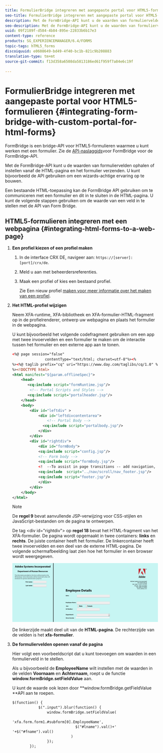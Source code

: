 ```yaml
---
title: FormulierBridge integreren met aangepaste portal voor HTML5-formulieren
seo-title: FormulierBridge integreren met aangepaste portal voor HTML5-formulieren
description: Met de FormBridge-API kunt u de waarden van formuliervelden ophalen of instellen vanaf de HTML-pagina en het formulier verzenden.
seo-description: Met de FormBridge-API kunt u de waarden van formuliervelden ophalen of instellen vanaf de HTML-pagina en het formulier verzenden.
uuid: 09f2189f-d584-4b84-895e-22833b6b17e3
content-type: reference
products: SG_EXPERIENCEMANAGER/6.4/FORMS
topic-tags: hTML5_forms
discoiquuid: e0608649-bd49-4f40-bc1b-821c9b208883
translation-type: tm+mt
source-git-commit: f13d358a6508da5813186ed61f959f7a84e6c19f

---
```



# FormulierBridge integreren met aangepaste portal voor HTML5-formulieren {#integrating-form-bridge-with-custom-portal-for-html-forms}

FormBridge is een bridge-API voor HTML5-formulieren waarmee u kunt werken met een formulier. Zie de [API-naslaggids](/help/forms/using/form-bridge-apis.md)voor FormBridge voor de FormBridge-API.

Met de FormBridge-API kunt u de waarden van formuliervelden ophalen of instellen vanaf de HTML-pagina en het formulier verzenden. U kunt bijvoorbeeld de API gebruiken om een wizards-achtige ervaring op te bouwen.

Een bestaande HTML-toepassing kan de FormBridge API gebruiken om te communiceren met een formulier en dit in te sluiten in de HTML-pagina. U kunt de volgende stappen gebruiken om de waarde van een veld in te stellen met de API van Form Bridge.

## HTML5-formulieren integreren met een webpagina {#integrating-html-forms-to-a-web-page}

1. **Een profiel kiezen of een profiel maken**

   1. In de interface CRX DE, navigeer aan: `https://[server]:[port]/crx/de`.
   1. Meld u aan met beheerdersreferenties.
   1. Maak een profiel of kies een bestaand profiel.

      Zie Een nieuw profiel [maken voor meer informatie over het maken van een profiel](/help/forms/using/custom-profile.md).

1. **Het HTML-profiel wijzigen**

   Neem XFA-runtime, XFA-bibliotheek en XFA-formulier-HTML-fragment op in de profielrenderer, ontwerp uw webpagina en plaats het formulier in de webpagina.

   U kunt bijvoorbeeld het volgende codefragment gebruiken om een app met twee invoervelden en een formulier te maken om de interactie tussen het formulier en een externe app aan te tonen.

   ```xml
   <%@ page session="false"
                  contentType="text/html; charset=utf-8"%><%
   %><%@ taglib prefix="cq" uri="https://www.day.com/taglibs/cq/1.0" %><%
   %><!DOCTYPE html>
   <html manifest="${param.offlineSpec}">
       <head>
          <cq:include script="formRuntime.jsp"/>
           <!-- Portal Scripts and Styles -->
          <cq:include script="portalheader.jsp"/> 
       </head>
       <body>
           <div id="leftdiv" >
               <div id="leftdivcontentarea">   
                   <!-- Portal Body -->
                 <cq:include script="portalbody.jsp"/>  
               </div>
           </div>
           <div id="rightdiv">
               <div id="formBody">
               <cq:include script="config.jsp"/>
               <!-- Form body -->
               <cq:include script="formBody.jsp"/>
               <!  --To assist in page transitions -- add navigation, based on scrolling -->
               <cq:include  script="../nav/scroll/nav_footer.jsp"/>
               <cq:include script="footer.jsp"/>
               </div>    
           </div>
       </body>
   </html>
   ```

   >[!NOTE]
   >
   >De **regel 9** bevat aanvullende JSP-verwijzing voor CSS-stijlen en JavaScript-bestanden om de pagina te ontwerpen.
   >
   >De tag &lt;div id=&quot;rightdiv&quot;> op **regel 18** bevat het HTML-fragment van het XFA-formulier.
   De pagina wordt opgemaakt in twee containers: **links** en **rechts**. De juiste container heeft het formulier. De linkercontainer heeft twee invoervelden en een deel van de externe HTML-pagina.
   De volgende schermafbeelding laat zien hoe het formulier in een browser wordt weergegeven.

   ![portaal](assets/portal.jpg)

   De linkerzijde maakt deel uit van de **HTML-pagina**. De rechterzijde van de velden is het **xfa-formulier**.

1. **De formuliervelden openen vanaf de pagina**

   Hier volgt een voorbeeldscript dat u kunt toevoegen om waarden in een formulierveld in te stellen.

   Als u bijvoorbeeld de **EmployeeName** wilt instellen met de waarden in de velden **Voornaam** en **Achternaam**, roept u de functie **window.formBridge.setFieldValue** aan.

   U kunt de waarde ook lezen door **window.formBridge.getFieldValue **API aan te roepen.

   ```
   $(function() {
               $(".input").blur(function() {
                   window.formBridge.setFieldValue(
                               'xfa.form.form1.#subform[0].EmployeeName',
                                $("#lname").val()+' '+$("#fname").val()
                              )
                   });
           });
   ```

